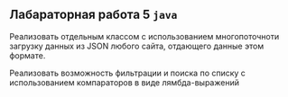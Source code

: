 ## Лабараторная работа 5 `java`

Реализовать отдельным классом с использованием многопоточноти загрузку данных из JSON любого сайта, отдающего данные  этом формате.

Реализовать возможность фильтрации и поиска по списку с использованием компараторов в виде лямбда-выражений
